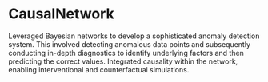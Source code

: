 # CausalNetwork
Leveraged Bayesian networks to develop a sophisticated anomaly detection system. This involved detecting anomalous data points and subsequently conducting in-depth diagnostics to identify underlying factors and then predicting the correct values. Integrated causality within the network, enabling interventional and counterfactual simulations.
